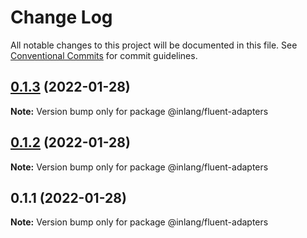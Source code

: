 # Change Log

All notable changes to this project will be documented in this file.
See [Conventional Commits](https://conventionalcommits.org) for commit guidelines.

## [0.1.3](https://github.com/inlang/inlang/compare/@inlang/fluent-adapters@0.1.2...@inlang/fluent-adapters@0.1.3) (2022-01-28)

**Note:** Version bump only for package @inlang/fluent-adapters





## [0.1.2](https://github.com/inlang/inlang/compare/@inlang/fluent-adapters@0.1.1...@inlang/fluent-adapters@0.1.2) (2022-01-28)

**Note:** Version bump only for package @inlang/fluent-adapters





## 0.1.1 (2022-01-28)

**Note:** Version bump only for package @inlang/fluent-adapters
